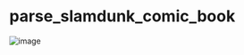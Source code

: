 # parse_slamdunk_comic_book

![image](https://github.com/s0936929599parser_slamdunk_comic_book/blob/master/slam_dunk.png)
